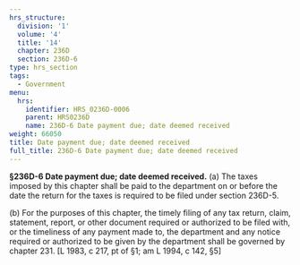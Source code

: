 ```yaml
---
hrs_structure:
  division: '1'
  volume: '4'
  title: '14'
  chapter: 236D
  section: 236D-6
type: hrs_section
tags:
  - Government
menu:
  hrs:
    identifier: HRS_0236D-0006
    parent: HRS0236D
    name: 236D-6 Date payment due; date deemed received
weight: 66050
title: Date payment due; date deemed received
full_title: 236D-6 Date payment due; date deemed received
---
```

**§236D-6 Date payment due; date deemed received.** (a) The taxes imposed by this chapter shall be paid to the department on or before the date the return for the taxes is required to be filed under section 236D-5.

(b) For the purposes of this chapter, the timely filing of any tax return, claim, statement, report, or other document required or authorized to be filed with, or the timeliness of any payment made to, the department and any notice required or authorized to be given by the department shall be governed by chapter 231\. [L 1983, c 217, pt of §1; am L 1994, c 142, §5]